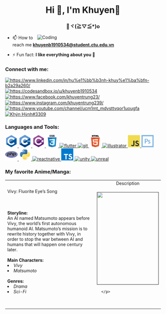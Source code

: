 <h1 align="center">Hi 👋, I'm Khuyen🦉</h1>
<h3 align="center">🎸ヾ(≧▽≦*)o</h3>
<img align="right" alt="Coding" width="400" src="https://i.ebayimg.com/images/g/LyMAAOSwf4RjJ~gG/s-l1600.jpg">

- 📫 How to reach me **khuyenb1910534@student.ctu.edu.vn**

- ⚡ Fun fact: **I like everything about you 🫵**

<h3 align="left">Connect with me:</h3>
<p align="left">
<a href="https://linkedin.com/in/https://www.linkedin.com/in/hu%e1%bb%b3nh-khuy%e1%ba%bfn-b2a29a260/" target="blank"><img align="center" src="https://raw.githubusercontent.com/rahuldkjain/github-profile-readme-generator/master/src/images/icons/Social/linked-in-alt.svg" alt="https://www.linkedin.com/in/hu%e1%bb%b3nh-khuy%e1%ba%bfn-b2a29a260/" height="30" width="40" /></a>
<a href="https://codesandbox.com/https://codesandbox.io/u/khuyenb1910534" target="blank"><img align="center" src="https://raw.githubusercontent.com/rahuldkjain/github-profile-readme-generator/master/src/images/icons/Social/codesandbox.svg" alt="https://codesandbox.io/u/khuyenb1910534" height="30" width="40" /></a>
<a href="https://fb.com/https://www.facebook.com/khuyentrung23/" target="blank"><img align="center" src="https://raw.githubusercontent.com/rahuldkjain/github-profile-readme-generator/master/src/images/icons/Social/facebook.svg" alt="https://www.facebook.com/khuyentrung23/" height="30" width="40" /></a>
<a href="https://instagram.com/https://www.instagram.com/khuyentrung239/" target="blank"><img align="center" src="https://raw.githubusercontent.com/rahuldkjain/github-profile-readme-generator/master/src/images/icons/Social/instagram.svg" alt="https://www.instagram.com/khuyentrung239/" height="30" width="40" /></a>
<a href="https://www.youtube.com/c/https://www.youtube.com/channel/ucm1mt_mdvsttvqor1uougfa" target="blank"><img align="center" src="https://raw.githubusercontent.com/rahuldkjain/github-profile-readme-generator/master/src/images/icons/Social/youtube.svg" alt="https://www.youtube.com/channel/ucm1mt_mdvsttvqor1uougfa" height="30" width="40" /></a>
<a href="https://discord.gg/Khýn Hỳnh#3309" target="blank"><img align="center" src="https://raw.githubusercontent.com/rahuldkjain/github-profile-readme-generator/master/src/images/icons/Social/discord.svg" alt="Khýn Hỳnh#3309" height="30" width="40" /></a>
</p>

<h3 align="left">Languages and Tools:</h3>
<p align="left"> <a href="https://www.cprogramming.com/" target="_blank" rel="noreferrer"> <img src="https://raw.githubusercontent.com/devicons/devicon/master/icons/c/c-original.svg" alt="c" width="40" height="40"/> </a> <a href="https://www.w3schools.com/cpp/" target="_blank" rel="noreferrer"> <img src="https://raw.githubusercontent.com/devicons/devicon/master/icons/cplusplus/cplusplus-original.svg" alt="cplusplus" width="40" height="40"/> </a> <a href="https://www.w3schools.com/cs/" target="_blank" rel="noreferrer"> <img src="https://raw.githubusercontent.com/devicons/devicon/master/icons/csharp/csharp-original.svg" alt="csharp" width="40" height="40"/> </a> <a href="https://www.w3schools.com/css/" target="_blank" rel="noreferrer"> <img src="https://raw.githubusercontent.com/devicons/devicon/master/icons/css3/css3-original-wordmark.svg" alt="css3" width="40" height="40"/> </a> <a href="https://flutter.dev" target="_blank" rel="noreferrer"> <img src="https://www.vectorlogo.zone/logos/flutterio/flutterio-icon.svg" alt="flutter" width="40" height="40"/> </a> <a href="https://git-scm.com/" target="_blank" rel="noreferrer"> <img src="https://www.vectorlogo.zone/logos/git-scm/git-scm-icon.svg" alt="git" width="40" height="40"/> </a> <a href="https://www.w3.org/html/" target="_blank" rel="noreferrer"> <img src="https://raw.githubusercontent.com/devicons/devicon/master/icons/html5/html5-original-wordmark.svg" alt="html5" width="40" height="40"/> </a> <a href="https://www.adobe.com/in/products/illustrator.html" target="_blank" rel="noreferrer"> <img src="https://www.vectorlogo.zone/logos/adobe_illustrator/adobe_illustrator-icon.svg" alt="illustrator" width="40" height="40"/> </a> <a href="https://developer.mozilla.org/en-US/docs/Web/JavaScript" target="_blank" rel="noreferrer"> <img src="https://raw.githubusercontent.com/devicons/devicon/master/icons/javascript/javascript-original.svg" alt="javascript" width="40" height="40"/> </a> <a href="https://www.photoshop.com/en" target="_blank" rel="noreferrer"> <img src="https://raw.githubusercontent.com/devicons/devicon/master/icons/photoshop/photoshop-line.svg" alt="photoshop" width="40" height="40"/> </a> <a href="https://www.php.net" target="_blank" rel="noreferrer"> <img src="https://raw.githubusercontent.com/devicons/devicon/master/icons/php/php-original.svg" alt="php" width="40" height="40"/> </a> <a href="https://www.python.org" target="_blank" rel="noreferrer"> <img src="https://raw.githubusercontent.com/devicons/devicon/master/icons/python/python-original.svg" alt="python" width="40" height="40"/> </a> <a href="https://reactnative.dev/" target="_blank" rel="noreferrer"> <img src="https://reactnative.dev/img/header_logo.svg" alt="reactnative" width="40" height="40"/> </a> <a href="https://www.typescriptlang.org/" target="_blank" rel="noreferrer"> <img src="https://raw.githubusercontent.com/devicons/devicon/master/icons/typescript/typescript-original.svg" alt="typescript" width="40" height="40"/> </a> <a href="https://unity.com/" target="_blank" rel="noreferrer"> <img src="https://www.vectorlogo.zone/logos/unity3d/unity3d-icon.svg" alt="unity" width="40" height="40"/> </a> <a href="https://unrealengine.com/" target="_blank" rel="noreferrer"> <img src="https://raw.githubusercontent.com/kenangundogan/fontisto/036b7eca71aab1bef8e6a0518f7329f13ed62f6b/icons/svg/brand/unreal-engine.svg" alt="unreal" width="40" height="40"/> </a> </p>


<h3 align="left">My favorite Anime/Manga:</h3>
<table>
  <tr>
    <td align="center" nowrap="nowrap"></i></td><td align="center" nowrap="nowrap">Description</td>
  </tr>
  <tr>
    <td >Vivy: Fluorite Eye’s Song</td>
    <td nowrap="nowrap" rowspan="2"><p>
      <a href="" target="blank"><img align="center" src="https://s4.anilist.co/file/anilistcdn/media/manga/cover/large/bx131940-24nmI5uwWoIx.jpg" alt="" height="300" width="200" /></a>
      
      </p>
<img width="900" height="1" alt=""></td>
  </tr>
  <tr> 
    <td width="600" >
    <b>Storyline: </b> <br>
An AI named Matsumoto appears before Vivy, the world’s first autonomous humanoid AI. Matsumoto’s mission is to rewrite history together with Vivy, in order to stop the war between AI and humans that will happen one century later.
<br><br> 
<b>Main Characters: </b> 
<li><i>Vivy</i></li>
<li><i>Matsumoto</i></li>
<br>
<b>Genres: </b> 
<li><i>Drama</i></li>
<li><i>Sci-Fi</i></li>
</tr>
  
